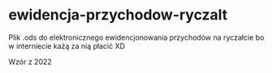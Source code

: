 # ewidencja-przychodow-ryczalt
Plik .ods do elektronicznego ewidencjonowania przychodów na ryczałcie bo w interniecie każą za nią płacić XD

Wzór z 2022

